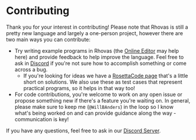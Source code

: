 # Contributing

Thank you for your interest in contributing! Please note that Rhovas is still a
pretty new language and largely a one-person project, however there are two main
ways you can contribute:

 - Try writing example programs in Rhovas (the [Online Editor](https://rhovas.dev/editor/)
   may help here) and provide feedback to help improve the language. Feel free
   to ask in [Discord](https://discord.gg/gm96xd8) if you're not sure how to
   accomplish something or come across a bug.
    - If you're looking for ideas we have a [RosettaCode page](https://rosettacode.org/wiki/Category:Rhovas)
      that's a little short on solutions. We also use these as test cases that
      represent practical programs, so it helps in that way too!
 - For code contributions, you're welcome to work on any open issue or propose
   something new if there's a feature you're waiting on. In general, please make
   sure to keep me (`@WillBAnders`) in the loop so I know what's being worked on
   and can provide guidance along the way - communication is key!

If you have any questions, feel free to ask in our [Discord Server](https://discord.gg/gm96xd8).
